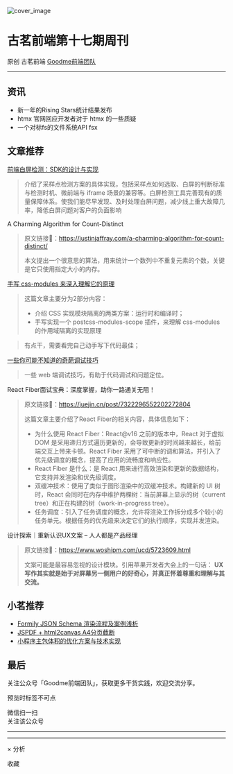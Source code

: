 ![cover_image](https://mmbiz.qpic.cn/sz_mmbiz_jpg/TpB2QHJbiaicG1NZKzHQBdV1cFM62GpWO1BJQRZXdG1nZia1wpWpZrGRjI1cfOAicDtrSMs8vicE2LptPBLCvweyfHQ/0?wx_fmt=jpeg)

#  古茗前端第十七期周刊

原创  古茗前端  [ Goodme前端团队 ](javascript:void\(0\);)

__ _ _ _ _

##  资讯

  * 新一年的Rising Stars统计结果发布 
  * htmx 官网回应开发者对于 htmx 的一些质疑 
  * 一个对标fs的文件系统API fsx 

##  文章推荐

[ 前端白屏检测：SDK的设计与实现
](https://mp.weixin.qq.com/s?__biz=MjM5MTA1MjAxMQ==&mid=2651268080&idx=1&sn=3b61c1142025c00102184689db4f7604&scene=21#wechat_redirect)

> 介绍了采样点检测方案的具体实现，包括采样点如何选取、白屏的判断标准与检测时机、微前端与 iframe
> 场景的兼容等。白屏检测工具完善现有的质量保障体系。使我们能尽早发现、及时处理白屏问题，减少线上重大故障几率，降低白屏问题对客户的负面影响

A Charming Algorithm for Count-Distinct

> 原文链接🔗：https://justinjaffray.com/a-charming-algorithm-for-count-distinct/
>
> 本文提出一个很意思的算法，用来统计一个数列中不重复元素的个数，关键是它只使用指定大小的内存。

[ 手写 css-modules 来深入理解它的原理
](https://mp.weixin.qq.com/s?__biz=Mzg3OTYzMDkzMg==&mid=2247490108&idx=1&sn=c33dd608d260c6c778794251d5610af7&scene=21#wechat_redirect)

> 这篇文章主要分为2部分内容：
>
>   * 介绍 CSS 实现模块隔离的两类方案：运行时和编译时；
>   * 手写实现一个 postcss-modules-scope 插件，来理解 css-modules 的作用域隔离的实现原理
>

>
> 有点干，需要看完自己动手写下代码最佳；

[ 一些你可能不知道的奇葩调试技巧
](https://mp.weixin.qq.com/s?__biz=Mzk0MDMwMzQyOA==&mid=2247499677&idx=1&sn=03ceba5e22acb13f7e24d152864d198f&scene=21#wechat_redirect)

> 一些 web 端调试技巧，有助于代码调试和问题定位。

React Fiber面试宝典：深度掌握，助你一路通关无阻！

> 原文链接🔗：https://juejin.cn/post/7322296552202272804
>
> 这篇文章主要介绍了React Fiber的相关内容，具体信息如下：
>
>   * 为什么使用 React Fiber：React@v16 之前的版本中，React 对于虚拟 DOM
> 是采用递归方式遍历更新的，会导致更新的时间越来越长，给前端交互上带来卡顿。React Fiber
> 采用了可中断的调和算法，并引入了优先级调度的概念，提高了应用的流畅度和响应性。
>   * React Fiber 是什么：是 React 用来进行高效渲染和更新的数据结构，它支持并发渲染和优先级调度。
>   * 双缓冲技术：使用了类似于图形渲染中的双缓冲技术。构建新的 UI 树时，React 会同时在内存中维护两棵树：当前屏幕上显示的树（current
> tree）和正在构建的树（work-in-progress tree）。
>   * 任务调度：引入了任务调度的概念，允许将渲染工作拆分成多个较小的任务单元。根据任务的优先级来决定它们的执行顺序，实现并发渲染。
>

设计探索｜重新认识UX文案 – 人人都是产品经理

> 原文链接🔗：https://www.woshipm.com/ucd/5723609.html
>
> 文案可能是最容易忽视的设计模块。引用苹果开发者大会上的一句话： **UX写作其实就是始于对屏幕另一侧用户的好奇心，并真正怀着尊重和理解与其交流。**

##  小茗推荐

  * [ Formily JSON Schema 渲染流程及案例浅析 ](https://mp.weixin.qq.com/s?__biz=Mzg4OTkwMTY3Mg==&mid=2247485145&idx=1&sn=092946f0f6a3b4a2980d2437eff14ffb&chksm=cfe581def89208c836cb55093142f4ebfac19d116ad8328030c260bd81b0cce5c75eaf8389ed&token=1317895178&lang=zh_CN&scene=21#wechat_redirect)
  * [ JSPDF + html2canvas A4分页截断 ](https://mp.weixin.qq.com/s?__biz=Mzg4OTkwMTY3Mg==&mid=2247485180&idx=1&sn=ea64ad64b9d0d1c2b3dbd08f59728ea1&chksm=cfe581fbf89208edc23bc7fe431b8196177a1444fb4a028f214d137ac3b6e4b9b36f05e785a4&token=1317895178&lang=zh_CN&scene=21#wechat_redirect)
  * [ 小程序主包体积的优化方案与技术实现 ](https://mp.weixin.qq.com/s?__biz=Mzg4OTkwMTY3Mg==&mid=2247485223&idx=1&sn=013a3cd62449303136a8e8556b688f3e&chksm=cfe58020f89209365a3a0620e7269b9ac7243cd7f793fc1802a863c3d40cb7b6bad462d05064&token=1317895178&lang=zh_CN&scene=21#wechat_redirect)

##  最后

关注公众号「Goodme前端团队」，获取更多干货实践，欢迎交流分享。

  

预览时标签不可点

微信扫一扫  
关注该公众号





****



****



×  分析

  收藏

